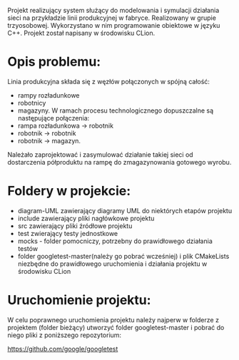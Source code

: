 Projekt realizujący system służący do modelowania i symulacji działania sieci na przykładzie linii produkcyjnej w fabryce. Realizowany w grupie trzyosobowej. Wykorzystano w nim programowanie obiektowe w języku C++. Projekt został napisany w środowisku CLion.

# Opis problemu:
Linia produkcyjna składa się z węzłów połączonych w spójną całość:
- rampy rozładunkowe
- robotnicy
- magazyny.
W ramach procesu technologicznego dopuszczalne są następujące połączenia:
- rampa rozładunkowa -> robotnik
- robotnik -> robotnik
- robotnik -> magazyn.

Należało zaprojektować i zasymulować działanie takiej sieci od dostarczenia półproduktu na rampę do zmagazynowania gotowego wyrobu.

# Foldery w projekcie:
- diagram-UML zawierający diagramy UML do niektórych etapów projektu
- include zawierający pliki nagłówkowe projektu
- src zawierający pliki źródłowe projektu
- test zwierający testy jednostkowe
- mocks - folder pomocniczy, potrzebny do prawidłowego działania testów
- folder googletest-master(należy go pobrać wcześniej) i plik CMakeLists niezbędne do prawidłowego uruchomienia i działania projektu w środowisku CLion

# Uruchomienie projektu:
W celu poprawnego uruchomienia projektu należy najperw w folderze z projektem (folder bieżący) utworzyć folder googletest-master i pobrać do niego pliki z poniższego repozytorium:

https://github.com/google/googletest

